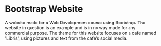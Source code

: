 # Bootstrap Website
A website made for a Web Development course using Bootstrap. The website in question is an example and is in no way made for any commercial purpose.
The theme for this website focuses on a cafe named 'Libris', using pictures and text from the cafe's social media.
